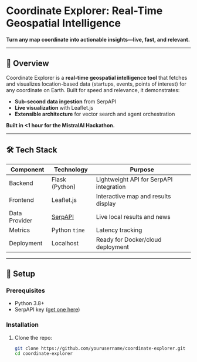 # Coordinate Explorer: Real-Time Geospatial Intelligence

**Turn any map coordinate into actionable insights—live, fast, and relevant.**

---

## **🚀 Overview**
Coordinate Explorer is a **real-time geospatial intelligence tool** that fetches and visualizes location-based data (startups, events, points of interest) for any coordinate on Earth. Built for speed and relevance, it demonstrates:
- **Sub-second data ingestion** from SerpAPI
- **Live visualization** with Leaflet.js
- **Extensible architecture** for vector search and agent orchestration

**Built in <1 hour for the MistralAI Hackathon.**

---

## **🛠 Tech Stack**
| Component       | Technology          | Purpose                                  |
|-----------------|---------------------|------------------------------------------|
| Backend         | Flask (Python)      | Lightweight API for SerpAPI integration  |
| Frontend        | Leaflet.js          | Interactive map and results display      |
| Data Provider   | [SerpAPI](https://serpapi.com/) | Live local results and news              |
| Metrics         | Python `time`       | Latency tracking                         |
| Deployment      | Localhost           | Ready for Docker/cloud deployment        |

---

## **🔧 Setup**
### **Prerequisites**
- Python 3.8+
- SerpAPI key ([get one here](https://serpapi.com/))

### **Installation**
1. Clone the repo:
   ```bash
   git clone https://github.com/yourusername/coordinate-explorer.git
   cd coordinate-explorer
